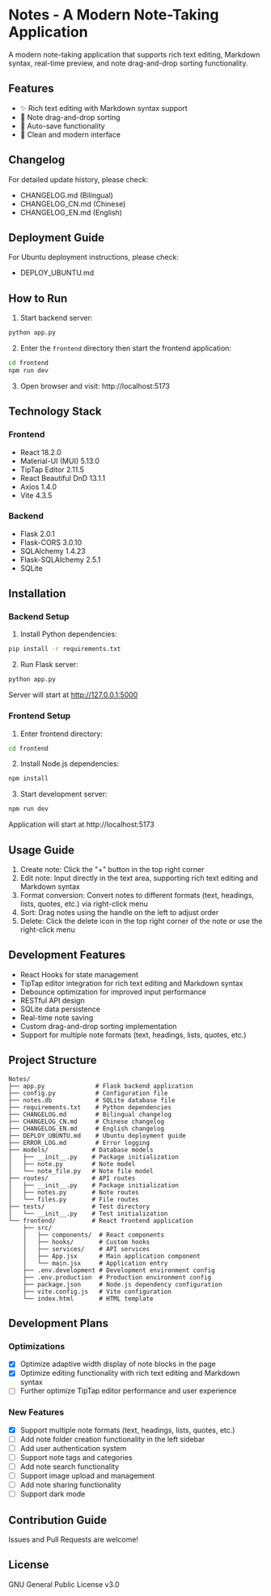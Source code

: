 # Notes - A Modern Note-Taking Application

A modern note-taking application that supports rich text editing, Markdown syntax, real-time preview, and note drag-and-drop sorting functionality.

## Features

- ✨ Rich text editing with Markdown syntax support
- 🔄 Note drag-and-drop sorting
- 💾 Auto-save functionality
- 🎨 Clean and modern interface

## Changelog

For detailed update history, please check:

- CHANGELOG.md (Bilingual)
- CHANGELOG_CN.md (Chinese)
- CHANGELOG_EN.md (English)

## Deployment Guide

For Ubuntu deployment instructions, please check:

- DEPLOY_UBUNTU.md

## How to Run

1. Start backend server:
```bash
python app.py
```

2. Enter the `frontend` directory then start the frontend application:
```bash
cd frontend
npm run dev
```

3. Open browser and visit:
http://localhost:5173

## Technology Stack

### Frontend

- React 18.2.0
- Material-UI (MUI) 5.13.0
- TipTap Editor 2.11.5
- React Beautiful DnD 13.1.1
- Axios 1.4.0
- Vite 4.3.5

### Backend

- Flask 2.0.1
- Flask-CORS 3.0.10
- SQLAlchemy 1.4.23
- Flask-SQLAlchemy 2.5.1
- SQLite

## Installation

### Backend Setup

1. Install Python dependencies:
```bash
pip install -r requirements.txt
```

2. Run Flask server:
```bash
python app.py
```
Server will start at http://127.0.0.1:5000

### Frontend Setup

1. Enter frontend directory:
```bash
cd frontend
```

2. Install Node.js dependencies:
```bash
npm install
```

3. Start development server:
```bash
npm run dev
```
Application will start at http://localhost:5173

## Usage Guide

1. Create note: Click the "+" button in the top right corner
2. Edit note: Input directly in the text area, supporting rich text editing and Markdown syntax
3. Format conversion: Convert notes to different formats (text, headings, lists, quotes, etc.) via right-click menu
4. Sort: Drag notes using the handle on the left to adjust order
5. Delete: Click the delete icon in the top right corner of the note or use the right-click menu

## Development Features

- React Hooks for state management
- TipTap editor integration for rich text editing and Markdown syntax
- Debounce optimization for improved input performance
- RESTful API design
- SQLite data persistence
- Real-time note saving
- Custom drag-and-drop sorting implementation
- Support for multiple note formats (text, headings, lists, quotes, etc.)

## Project Structure

```
Notes/
├── app.py              # Flask backend application
├── config.py           # Configuration file
├── notes.db            # SQLite database file
├── requirements.txt    # Python dependencies
├── CHANGELOG.md        # Bilingual changelog
├── CHANGELOG_CN.md     # Chinese changelog
├── CHANGELOG_EN.md     # English changelog
├── DEPLOY_UBUNTU.md    # Ubuntu deployment guide
├── ERROR_LOG.md        # Error logging
├── models/            # Database models
│   ├── __init__.py    # Package initialization
│   ├── note.py        # Note model
│   └── note_file.py   # Note file model
├── routes/            # API routes
│   ├── __init__.py    # Package initialization
│   ├── notes.py       # Note routes
│   └── files.py       # File routes
├── tests/             # Test directory
│   └── __init__.py    # Test initialization
└── frontend/          # React frontend application
    ├── src/
    │   ├── components/  # React components
    │   ├── hooks/       # Custom hooks
    │   ├── services/    # API services
    │   ├── App.jsx      # Main application component
    │   └── main.jsx     # Application entry
    ├── .env.development # Development environment config
    ├── .env.production  # Production environment config
    ├── package.json     # Node.js dependency configuration
    ├── vite.config.js   # Vite configuration
    └── index.html       # HTML template
```

## Development Plans

### Optimizations

- [x] Optimize adaptive width display of note blocks in the page
- [x] Optimize editing functionality with rich text editing and Markdown syntax
- [ ] Further optimize TipTap editor performance and user experience

### New Features

- [x] Support multiple note formats (text, headings, lists, quotes, etc.)
- [ ] Add note folder creation functionality in the left sidebar
- [ ] Add user authentication system
- [ ] Support note tags and categories
- [ ] Add note search functionality
- [ ] Support image upload and management
- [ ] Add note sharing functionality
- [ ] Support dark mode

## Contribution Guide

Issues and Pull Requests are welcome!

## License

GNU General Public License v3.0